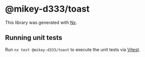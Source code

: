 # @mikey-d333/toast

This library was generated with [Nx](https://nx.dev).

## Running unit tests

Run `nx test @mikey-d333/toast` to execute the unit tests via [Vitest](https://vitest.dev/).